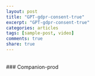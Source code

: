 ```yaml
---
layout: post
title: "GPT-gdpr-consent-true"
excerpt: "GPT-gdpr-consent-true"
categories: articles
tags: [sample-post, video]
comments: true
share: true
---
```

<script src="https://www.googletagservices.com/tag/js/gpt.js"></script>
<script>
    googletag = window.googletag = window.googletag || {};
    googletag.cmd = googletag.cmd || [];
googletag.cmd.push(() => {
googletag.pubads().setRequestNonPersonalizedAds(1); //
})
</script>
<br>
### Companion-prod
<br>
<div class="apester-media" data-media-id="5c62a06ce7b5aeb0263694f2" height="354"></div><script async
src="https://static.apester.com/js/sdk/latest/apester-sdk.js"></script>
<br>





